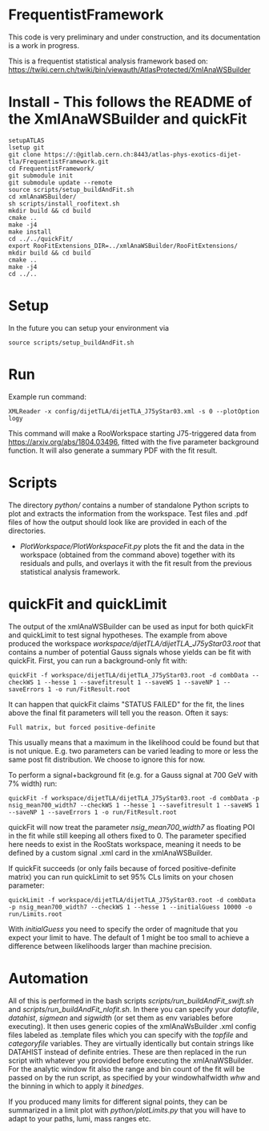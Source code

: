 # FrequentistFramework

This code is very preliminary and under construction, and its documentation is a work in progress. 

This is a frequentist statistical analysis framework based on:
https://twiki.cern.ch/twiki/bin/viewauth/AtlasProtected/XmlAnaWSBuilder

# Install - This follows the README of the XmlAnaWSBuilder and quickFit
```
setupATLAS
lsetup git
git clone https://:@gitlab.cern.ch:8443/atlas-phys-exotics-dijet-tla/FrequentistFramework.git
cd FrequentistFramework/
git submodule init
git submodule update --remote
source scripts/setup_buildAndFit.sh
cd xmlAnaWSBuilder/
sh scripts/install_roofitext.sh
mkdir build && cd build
cmake ..
make -j4
make install
cd ../../quickFit/
export RooFitExtensions_DIR=../xmlAnaWSBuilder/RooFitExtensions/
mkdir build && cd build
cmake ..
make -j4
cd ../..
```
# Setup

In the future you can setup your environment via
```
source scripts/setup_buildAndFit.sh
```

# Run

Example run command:
```
XMLReader -x config/dijetTLA/dijetTLA_J75yStar03.xml -s 0 --plotOption logy
```
This command will make a RooWorkspace starting J75-triggered data from https://arxiv.org/abs/1804.03496, fitted with the five parameter background function. It will also generate a summary PDF with the fit result.

# Scripts

The directory _python/_ contains a number of standalone Python scripts to plot and extracts the information from the workspace. Test files and .pdf files of how the output should look like are provided in each of the directories. 

   * _PlotWorkspace/PlotWorkspaceFit.py_ plots the fit and the data in the workspace (obtained from the command above) together with its residuals and pulls, and overlays it with the fit result from the previous statistical analysis framework. 

# quickFit and quickLimit

The output of the xmlAnaWSBuilder can be used as input for both quickFit and quickLimit to test signal hypotheses. The example from above produced the workspace _workspace/dijetTLA/dijetTLA_J75yStar03.root_ that contains a number of potential Gauss signals whose yields can be fit with quickFit. First, you can run a background-only fit with:
```
quickFit -f workspace/dijetTLA/dijetTLA_J75yStar03.root -d combData --checkWS 1 --hesse 1 --savefitresult 1 --saveWS 1 --saveNP 1 --saveErrors 1 -o run/FitResult.root
```
It can happen that quickFit claims "STATUS FAILED" for the fit, the lines above the final fit parameters will tell you the reason. Often it says:
```
Full matrix, but forced positive-definite
```
This usually means that a maximum in the likelihood could be found but that is not unique. E.g. two parameters can be varied leading to more or less the same post fit distribution. We choose to ignore this for now. 

To perform a signal+background fit (e.g. for a Gauss signal at 700 GeV with 7% width) run:
```
quickFit -f workspace/dijetTLA/dijetTLA_J75yStar03.root -d combData -p nsig_mean700_width7 --checkWS 1 --hesse 1 --savefitresult 1 --saveWS 1 --saveNP 1 --saveErrors 1 -o run/FitResult.root
```
quickFit will now treat the parameter _nsig_mean700_width7_ as floating POI in the fit while still keeping all others fixed to 0. The parameter specified here needs to exist in the RooStats workspace, meaning it needs to be defined by a custom signal .xml card in the xmlAnaWSBuilder.

If quickFit succeeds (or only fails because of forced positive-definite matrix) you can run quickLimit to set 95% CLs limits on your chosen parameter:
```
quickLimit -f workspace/dijetTLA/dijetTLA_J75yStar03.root -d combData -p nsig_mean700_width7 --checkWS 1 --hesse 1 --initialGuess 10000 -o run/Limits.root
```
With _initialGuess_ you need to specify the order of magnitude that you expect your limit to have. The default of 1 might be too small to achieve a difference between likelihoods larger than machine precision.

# Automation

All of this is performed in the bash scripts _scripts/run_buildAndFit_swift.sh_ and _scripts/run_buildAndFit_nlofit.sh_. In there you can specify your _datafile_, _datahist_, _sigmean_ and _sigwidth_ (or set them as env variables before executing). It then uses generic copies of the xmlAnaWsBuilder .xml config files labeled as .template files which you can specify with the _topfile_ and _categoryfile_ variables. They are virtually identically but contain strings like DATAHIST instead of definite entries. These are then replaced in the run script with whatever you provided before executing the xmlAnaWSBuilder. For the analytic window fit also the range and bin count of the fit will be passed on by the run script, as specified by your windowhalfwidth _whw_ and the binning in which to apply it _binedges_.

If you produced many limits for different signal points, they can be summarized in a limit plot with _python/plotLimits.py_ that you will have to adapt to your paths, lumi, mass ranges etc.
